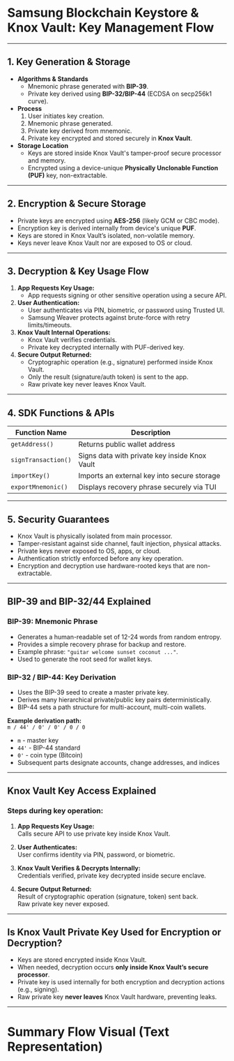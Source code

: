 # Samsung Blockchain Keystore & Knox Vault: Key Management Flow

---

## 1. Key Generation & Storage

- **Algorithms & Standards**
  - Mnemonic phrase generated with **BIP-39**.
  - Private key derived using **BIP-32/BIP-44** (ECDSA on secp256k1 curve).
- **Process**
  1. User initiates key creation.
  2. Mnemonic phrase generated.
  3. Private key derived from mnemonic.
  4. Private key encrypted and stored securely in **Knox Vault**.
- **Storage Location**
  - Keys are stored inside Knox Vault's tamper-proof secure processor and memory.
  - Encrypted using a device-unique **Physically Unclonable Function (PUF)** key, non-extractable.

---

## 2. Encryption & Secure Storage

- Private keys are encrypted using **AES-256** (likely GCM or CBC mode).
- Encryption key is derived internally from device's unique **PUF**.
- Keys are stored in Knox Vault’s isolated, non-volatile memory.
- Keys never leave Knox Vault nor are exposed to OS or cloud.

---

## 3. Decryption & Key Usage Flow

1. **App Requests Key Usage:**  
   - App requests signing or other sensitive operation using a secure API.
2. **User Authentication:**  
   - User authenticates via PIN, biometric, or password using Trusted UI.
   - Samsung Weaver protects against brute-force with retry limits/timeouts.
3. **Knox Vault Internal Operations:**  
   - Knox Vault verifies credentials.
   - Private key decrypted internally with PUF-derived key.
4. **Secure Output Returned:**  
   - Cryptographic operation (e.g., signature) performed inside Knox Vault.
   - Only the result (signature/auth token) is sent to the app.
   - Raw private key never leaves Knox Vault.

---

## 4. SDK Functions & APIs

| Function Name    | Description                                  |
|------------------|----------------------------------------------|
| `getAddress()`   | Returns public wallet address                 |
| `signTransaction()` | Signs data with private key inside Knox Vault |
| `importKey()`    | Imports an external key into secure storage  |
| `exportMnemonic()` | Displays recovery phrase securely via TUI    |

---

## 5. Security Guarantees

- Knox Vault is physically isolated from main processor.
- Tamper-resistant against side channel, fault injection, physical attacks.
- Private keys never exposed to OS, apps, or cloud.
- Authentication strictly enforced before any key operation.
- Encryption and decryption use hardware-rooted keys that are non-extractable.

---

## BIP-39 and BIP-32/44 Explained

### BIP-39: Mnemonic Phrase

- Generates a human-readable set of 12-24 words from random entropy.
- Provides a simple recovery phrase for backup and restore.
- Example phrase: `"guitar welcome sunset coconut ..."`.
- Used to generate the root seed for wallet keys.

### BIP-32 / BIP-44: Key Derivation

- Uses the BIP-39 seed to create a master private key.
- Derives many hierarchical private/public key pairs deterministically.
- BIP-44 sets a path structure for multi-account, multi-coin wallets.

**Example derivation path:**  
`m / 44' / 0' / 0' / 0 / 0`

- `m` - master key  
- `44'` - BIP-44 standard  
- `0'` - coin type (Bitcoin)  
- Subsequent parts designate accounts, change addresses, and indices

---

## Knox Vault Key Access Explained

### Steps during key operation:

1. **App Requests Key Usage:**  
   Calls secure API to use private key inside Knox Vault.

2. **User Authenticates:**  
   User confirms identity via PIN, password, or biometric.

3. **Knox Vault Verifies & Decrypts Internally:**  
   Credentials verified, private key decrypted inside secure enclave.

4. **Secure Output Returned:**  
   Result of cryptographic operation (signature, token) sent back.  
   Raw private key never exposed.

---

## Is Knox Vault Private Key Used for Encryption or Decryption?

- Keys are stored encrypted inside Knox Vault.
- When needed, decryption occurs **only inside Knox Vault’s secure processor**.
- Private key is used internally for both encryption and decryption actions (e.g., signing).
- Raw private key **never leaves** Knox Vault hardware, preventing leaks.

---

# Summary Flow Visual (Text Representation)

